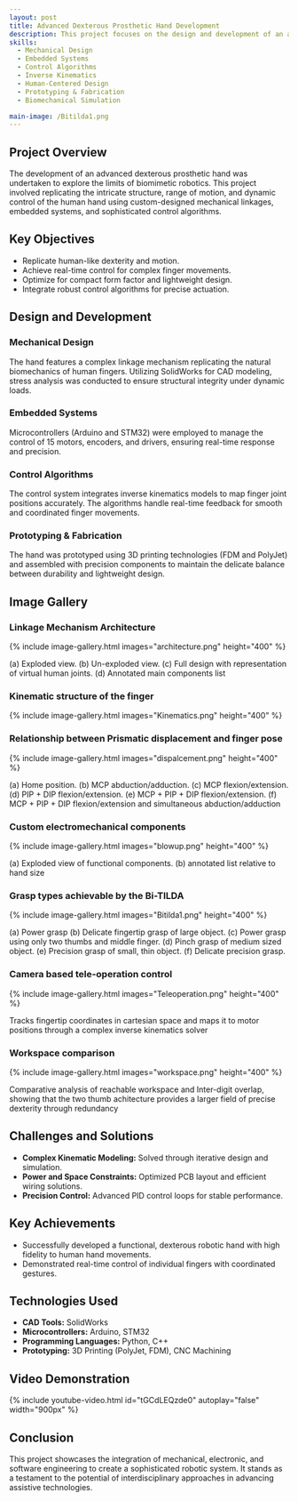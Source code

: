 ```yaml
---
layout: post
title: Advanced Dexterous Prosthetic Hand Development
description: This project focuses on the design and development of an advanced dexterous robotic hand, aiming to replicate the complex motion and functionality of a human hand. The project required expertise in mechanical design, embedded systems, control algorithms, and human-centered design to achieve high precision and functionality.
skills:
  - Mechanical Design
  - Embedded Systems
  - Control Algorithms
  - Inverse Kinematics
  - Human-Centered Design
  - Prototyping & Fabrication
  - Biomechanical Simulation

main-image: /Bitilda1.png
---
```


## Project Overview
The development of an advanced dexterous prosthetic hand was undertaken to explore the limits of biomimetic robotics. This project involved replicating the intricate structure, range of motion, and dynamic control of the human hand using custom-designed mechanical linkages, embedded systems, and sophisticated control algorithms.

## Key Objectives
- Replicate human-like dexterity and motion.
- Achieve real-time control for complex finger movements.
- Optimize for compact form factor and lightweight design.
- Integrate robust control algorithms for precise actuation.

## Design and Development
### Mechanical Design
The hand features a complex linkage mechanism replicating the natural biomechanics of human fingers. Utilizing SolidWorks for CAD modeling, stress analysis was conducted to ensure structural integrity under dynamic loads.

### Embedded Systems
Microcontrollers (Arduino and STM32) were employed to manage the control of 15 motors, encoders, and drivers, ensuring real-time response and precision.

### Control Algorithms
The control system integrates inverse kinematics models to map finger joint positions accurately. The algorithms handle real-time feedback for smooth and coordinated finger movements.

### Prototyping & Fabrication
The hand was prototyped using 3D printing technologies (FDM and PolyJet) and assembled with precision components to maintain the delicate balance between durability and lightweight design.

## Image Gallery

### Linkage Mechanism Architecture

{% include image-gallery.html images="architecture.png" height="400" %}

(a) Exploded view. (b) Un-exploded view. (c) Full design with representation of virtual human joints. (d) Annotated main components list


### Kinematic structure of the finger

{% include image-gallery.html images="Kinematics.png" height="400" %}


### Relationship between Prismatic displacement and finger pose 

{% include image-gallery.html images="dispalcement.png" height="400" %}

(a) Home position. (b) MCP abduction/adduction. (c) MCP flexion/extension. (d) PIP + DIP
flexion/extension. (e) MCP + PIP + DIP flexion/extension. (f) MCP + PIP + DIP flexion/extension and
simultaneous abduction/adduction


### Custom electromechanical components

{% include image-gallery.html images="blowup.png" height="400" %}

(a) Exploded view of functional components. (b) annotated list relative to hand size


### Grasp types achievable by the Bi-TILDA

{% include image-gallery.html images="Bitilda1.png" height="400" %}

(a) Power grasp (b) Delicate fingertip
grasp of large object. (c) Power grasp using only two thumbs and middle finger. (d) Pinch grasp of
medium sized object. (e) Precision grasp of small, thin object. (f) Delicate precision grasp.


### Camera based tele-operation control

{% include image-gallery.html images="Teleoperation.png" height="400" %}

Tracks fingertip coordinates in cartesian space and maps it to motor positions through a complex inverse kinematics solver


### Workspace comparison

{% include image-gallery.html images="workspace.png" height="400" %}

Comparative analysis of reachable workspace and Inter-digit overlap, showing that the two thumb achitecture provides a larger field of precise dexterity through redundancy


## Challenges and Solutions
- **Complex Kinematic Modeling:** Solved through iterative design and simulation.
- **Power and Space Constraints:** Optimized PCB layout and efficient wiring solutions.
- **Precision Control:** Advanced PID control loops for stable performance.

## Key Achievements
- Successfully developed a functional, dexterous robotic hand with high fidelity to human hand movements.
- Demonstrated real-time control of individual fingers with coordinated gestures.

## Technologies Used
- **CAD Tools:** SolidWorks
- **Microcontrollers:** Arduino, STM32
- **Programming Languages:** Python, C++
- **Prototyping:** 3D Printing (PolyJet, FDM), CNC Machining

## Video Demonstration
{% include youtube-video.html id="tGCdLEQzde0" autoplay="false" width="900px" %}

## Conclusion
This project showcases the integration of mechanical, electronic, and software engineering to create a sophisticated robotic system. It stands as a testament to the potential of interdisciplinary approaches in advancing assistive technologies.
